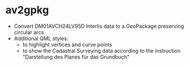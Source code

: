 # av2gpkg

- Convert DM01AVCH24LV95D Interlis data to a GeoPackage preserving circular arcs
- Additional QML styles:
  - to highlight vertices and curve points
  - to show the Cadastral Surveying data according to the instruction "Darstellung des Planes für das Grundbuch"
